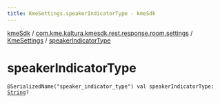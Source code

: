 ```yaml
---
title: KmeSettings.speakerIndicatorType - kmeSdk
---
```


[kmeSdk](../../index.html) / [com.kme.kaltura.kmesdk.rest.response.room.settings](../index.html) / [KmeSettings](index.html) / [speakerIndicatorType](./speaker-indicator-type.html)

# speakerIndicatorType

`@SerializedName("speaker_indicator_type") val speakerIndicatorType: `[`String`](https://kotlinlang.org/api/latest/jvm/stdlib/kotlin/-string/index.html)`?`